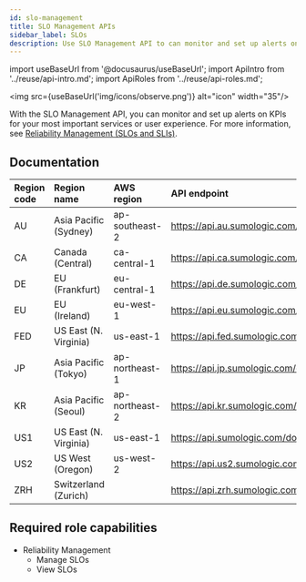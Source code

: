 ```yaml
---
id: slo-management
title: SLO Management APIs
sidebar_label: SLOs
description: Use SLO Management API to can monitor and set up alerts on KPIs for your most important services or user experience
---
```


import useBaseUrl from '@docusaurus/useBaseUrl';
import ApiIntro from '../reuse/api-intro.md';
import ApiRoles from '../reuse/api-roles.md';

<img src={useBaseUrl('img/icons/observe.png')} alt="icon" width="35"/>

With the SLO Management API, you can monitor and set up alerts on KPIs for your most important services or user experience. For more information, see [Reliability Management (SLOs and SLIs)](/docs/observability/reliability-management-slo).

## Documentation

<ApiIntro/>

| Region code | Region name | AWS region | API endpoint |
|:----|:----|:---|:-----|
| AU  | Asia Pacific (Sydney)  | ap-southeast-2 | https://api.au.sumologic.com/docs/#tag/slosLibraryManagement   |
| CA  | Canada (Central)       | ca-central-1   | https://api.ca.sumologic.com/docs/#tag/slosLibraryManagement   |
| DE  | EU (Frankfurt)         | eu-central-1   | https://api.de.sumologic.com/docs/#tag/slosLibraryManagement   |
| EU  | EU (Ireland)           | eu-west-1      | https://api.eu.sumologic.com/docs/#tag/slosLibraryManagement   |
| FED | US East (N. Virginia)  | us-east-1      | https://api.fed.sumologic.com/docs/#tag/slosLibraryManagement  |
| JP  | Asia Pacific (Tokyo)   | ap-northeast-1 | https://api.jp.sumologic.com/docs/#tag/slosLibraryManagement   |
| KR  | Asia Pacific (Seoul)   | ap-northeast-2 | https://api.kr.sumologic.com/docs/#tag/slosLibraryManagement   |
| US1 | US East (N. Virginia)  | us-east-1      | https://api.sumologic.com/docs/#tag/slosLibraryManagement      |
| US2 | US West (Oregon)       | us-west-2      | https://api.us2.sumologic.com/docs/#tag/slosLibraryManagement  |
| ZRH | Switzerland (Zurich)   |                | https://api.zrh.sumologic.com/docs/#tag/slosLibraryManagement  |

## Required role capabilities

<ApiRoles/>

* Reliability Management
    * Manage SLOs
    * View SLOs
